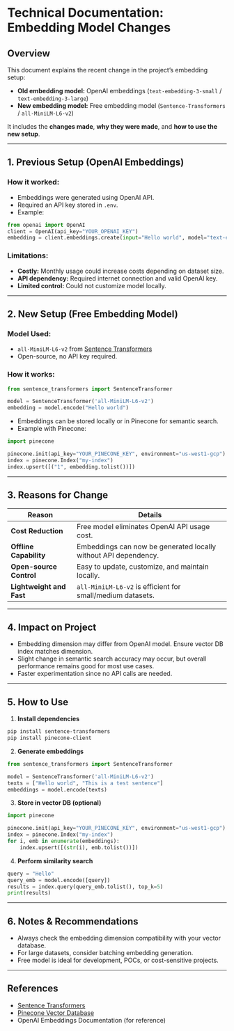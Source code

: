 # Technical Documentation: Embedding Model Changes

## Overview
This document explains the recent change in the project’s embedding setup:

- **Old embedding model:** OpenAI embeddings (`text-embedding-3-small` / `text-embedding-3-large`)  
- **New embedding model:** Free embedding model (`Sentence-Transformers` / `all-MiniLM-L6-v2`)  

It includes the **changes made**, **why they were made**, and **how to use the new setup**.

---

## 1. Previous Setup (OpenAI Embeddings)

### How it worked:
- Embeddings were generated using OpenAI API.
- Required an API key stored in `.env`.
- Example:
```python
from openai import OpenAI
client = OpenAI(api_key="YOUR_OPENAI_KEY")
embedding = client.embeddings.create(input="Hello world", model="text-embedding-3-small")
```

### Limitations:
- **Costly:** Monthly usage could increase costs depending on dataset size.  
- **API dependency:** Required internet connection and valid OpenAI key.  
- **Limited control:** Could not customize model locally.

---

## 2. New Setup (Free Embedding Model)

### Model Used:
- `all-MiniLM-L6-v2` from [Sentence Transformers](https://www.sbert.net/)  
- Open-source, no API key required.

### How it works:
```python
from sentence_transformers import SentenceTransformer

model = SentenceTransformer('all-MiniLM-L6-v2')
embedding = model.encode("Hello world")
```

- Embeddings can be stored locally or in Pinecone for semantic search.
- Example with Pinecone:
```python
import pinecone

pinecone.init(api_key="YOUR_PINECONE_KEY", environment="us-west1-gcp")
index = pinecone.Index("my-index")
index.upsert([("1", embedding.tolist())])
```

---

## 3. Reasons for Change

| Reason | Details |
|--------|---------|
| **Cost Reduction** | Free model eliminates OpenAI API usage cost. |
| **Offline Capability** | Embeddings can now be generated locally without API dependency. |
| **Open-source Control** | Easy to update, customize, and maintain locally. |
| **Lightweight and Fast** | `all-MiniLM-L6-v2` is efficient for small/medium datasets. |

---

## 4. Impact on Project

- Embedding dimension may differ from OpenAI model. Ensure vector DB index matches dimension.  
- Slight change in semantic search accuracy may occur, but overall performance remains good for most use cases.  
- Faster experimentation since no API calls are needed.

---

## 5. How to Use

1. **Install dependencies**
```bash
pip install sentence-transformers
pip install pinecone-client
```

2. **Generate embeddings**
```python
from sentence_transformers import SentenceTransformer

model = SentenceTransformer('all-MiniLM-L6-v2')
texts = ["Hello world", "This is a test sentence"]
embeddings = model.encode(texts)
```

3. **Store in vector DB (optional)**
```python
import pinecone

pinecone.init(api_key="YOUR_PINECONE_KEY", environment="us-west1-gcp")
index = pinecone.Index("my-index")
for i, emb in enumerate(embeddings):
    index.upsert([(str(i), emb.tolist())])
```

4. **Perform similarity search**
```python
query = "Hello"
query_emb = model.encode([query])
results = index.query(query_emb.tolist(), top_k=5)
print(results)
```

---

## 6. Notes & Recommendations

- Always check the embedding dimension compatibility with your vector database.  
- For large datasets, consider batching embedding generation.  
- Free model is ideal for development, POCs, or cost-sensitive projects.  

---

## References

- [Sentence Transformers](https://www.sbert.net/)  
- [Pinecone Vector Database](https://docs.pinecone.io/)  
- OpenAI Embeddings Documentation (for reference)

